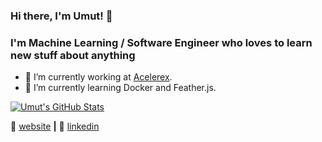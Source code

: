 ### Hi there, I'm Umut! 👋

### I'm Machine Learning / Software Engineer who loves to learn new stuff about anything

<!--
**umutcakan/umutcakan** is a ✨ _special_ ✨ repository because its `README.md` (this file) appears on your GitHub profile.

Here are some ideas to get you started:

- 🔭 I’m currently working on ...
- 🌱 I’m currently learning ...
- 👯 I’m looking to collaborate on ...
- 🤔 I’m looking for help with ...
- 💬 Ask me about ...
- 📫 How to reach me: ...
- 😄 Pronouns: ...
- ⚡ Fun fact: ...
-->

- 🔭 I’m currently working at [Acelerex][acelerex].
- 🌱 I’m currently learning Docker and Feather.js.


[![Umut's GitHub Stats](https://github-readme-stats.vercel.app/api?username=umutcakan&count_private=true&show_icons=true)](https://github.com/umutcakan)

🏡 [website][website] **|** 
👔 [linkedin][linkedin]

[website]: https://umutcakan.github.io
[acelerex]: https://acelerex.com/
[linkedin]: https://www.linkedin.com/in/umut-%C3%A7akan/
